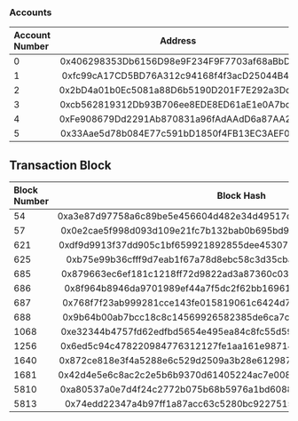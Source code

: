 ### Accounts 

|Account Number|Address|Hash|
|:---|:---:|:---:|
|0|0x406298353Db6156D98e9F234F9F7703af68aBbD3|0x000000000000000000000000406298353db6156d98e9f234f9f7703af68abbd3|
|1|0xfc99cA17CD5BD76A312c94168f4f3acD25044B4F|0x000000000000000000000000fc99ca17cd5bd76a312c94168f4f3acd25044b4f|
|2|0x2bD4a01b0Ec5081a88D6b5190D201F7E292a3Dd7|0x0000000000000000000000002bd4a01b0ec5081a88d6b5190d201f7e292a3dd7|
|3|0xcb562819312Db93B706ee8EDE8ED61aE1e0A7bc5|0x000000000000000000000000cb562819312db93b706ee8ede8ed61ae1e0a7bc5|
|4|0xFe908679Dd2291Ab870831a96fAdAAdD6a87AA21|0x000000000000000000000000fe908679dd2291ab870831a96fadaadd6a87aa21|
|5|0x33Aae5d78b084E77c591bD1850f4FB13EC3AEF05|0x00000000000000000000000033aae5d78b084e77c591bd1850f4fb13ec3aef05|


## Transaction Block

| Block Number | Block Hash | Transaction Count | 
|:---|:---:|---:|
| 54   | 0xa3e87d97758a6c89be5e456604d482e34d49517c2358b2127d0f762331003ad7 | 1 |
| 57   | 0x0e2cae5f998d093d109e21fc7b132bab0b695bd9ab7818946ddde4217e31ccd0 | 1 |
| 621  | 0xdf9d9913f37dd905c1bf659921892855dee45307535081c95c486629957c5882 | 1 |
| 625  | 0xb75e99b36cfff9d7eab1f67a78d8ebc58c3d35cbaabdcca91c55c16d7c703f67 | 1 |
| 685  | 0x879663ec6ef181c1218ff72d9822ad3a87360c03871b9a8b06dbb2de300daa86 | 1 |
| 686  | 0x8f964b8946da9701989ef44a7f5dc2f62bb169619db4c0a00fab76cd65f8ed96 | 1 |
| 687  | 0x768f7f23ab999281cce143fe015819061c6424d74faada35653aa3c8088bd282 | 1 |
| 688  | 0x9b64b00ab7bcc18c8c14569926582385de6ca7c0cce4a7081ceafe3a8fcde962 | 1 |
| 1068 | 0xe32344b4757fd62edfbd5654e495ea84c8fc55d59116892b7ce9a7177e137084 | 1 |
| 1256 | 0x6ed5c94c478220984776312127fe1aa161e987144baf58a5fd2d8e516096a349 | 1 |
| 1640 | 0x872ce818e3f4a5288e6c529d2509a3b28e612987b1c14d708a14e3da81a7cd14 | 2 |
| 1681 | 0x42d4e5e6c8ac2c2e5b6b9370d61405224ac7e0082751449bed3e056415aa67a7 | 1 |
| 5810 | 0xa80537a0e7d4f24c2772b075b68b5976a1bd60880472c0ffe415c7d54792520d | 1 |
| 5813 | 0x74edd22347a4b97ff1a87acc63c5280bc92275153f9b1b00ff117e0a1f6a33d8 | 1 |
